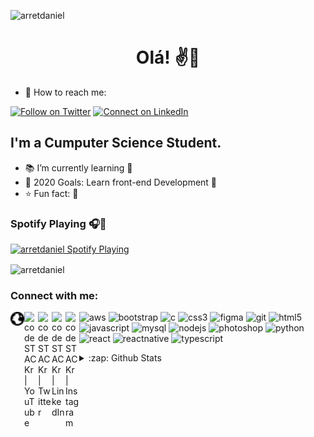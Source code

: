 <p align="left"> <img src="https://komarev.com/ghpvc/?username=arretdaniel" alt="arretdaniel" /> </p>

<h1 align="center">Olá! ✌️🌻</h1>

- 📱 How to reach me:

[![Follow on Twitter](https://img.shields.io/badge/--twitter?label=Twitter&logo=Twitter&style=social)](https://twitter.com/intent/follow?original_referer=https%3A%2F%2Fgithub.com%2FSdanielST&screen_name=SdanielST)
[![Connect on LinkedIn](https://img.shields.io/badge/--linkedin?label=LinkedIn&logo=LinkedIn&style=social)](https://www.linkedin.com/in/arretdaniel)

<!--
[![Twitter Follow](https://img.shields.io/twitter/follow/SdanielST?label=Follow%20me&style=social)](https://twitter.com/intent/follow?original_referer=https%3A%2F%2Fgithub.com%2FSdanielST&screen_name=SdanielST)
-->

## I'm a Cumputer Science Student.

<!--
- 🔭 I’m currently working on a [VS Code Course][website]!
-->
- 📚 I’m currently learning 💬
- 🎯 2020 Goals: Learn front-end Development 💬
- ⭐ Fun fact: 💬

### Spotify Playing 🎧🎵
[<img src="https://novatorem-mauve-sigma.vercel.app/api/spotify" alt="arretdaniel Spotify Playing" width="350" />](https://open.spotify.com/user/jacu234)

<p><img align="center" src="https://github-readme-stats.vercel.app/api/top-langs/?username=arretdaniel&layout=compact&hide=html" alt="arretdaniel" /></p>

### Connect with me:

[<img align="left" alt="codeSTACKr.com" width="22px" src="https://raw.githubusercontent.com/iconic/open-iconic/master/svg/globe.svg" />][website]
[<img align="left" alt="codeSTACKr | YouTube" width="22px" src="https://cdn.jsdelivr.net/npm/simple-icons@v3/icons/youtube.svg" />][youtube]
[<img align="left" alt="codeSTACKr | Twitter" width="22px" src="https://cdn.jsdelivr.net/npm/simple-icons@v3/icons/twitter.svg" />][twitter]
[<img align="left" alt="codeSTACKr | LinkedIn" width="22px" src="https://cdn.jsdelivr.net/npm/simple-icons@v3/icons/linkedin.svg" />][linkedin]
[<img align="left" alt="codeSTACKr | Instagram" width="22px" src="https://cdn.jsdelivr.net/npm/simple-icons@v3/icons/instagram.svg" />][instagram]


<p align="left"><img src="https://devicons.github.io/devicon/devicon.git/icons/amazonwebservices/amazonwebservices-original-wordmark.svg" alt="aws" width="40" height="40"/> <img src="https://devicons.github.io/devicon/devicon.git/icons/bootstrap/bootstrap-plain.svg" alt="bootstrap" width="40" height="40"/> <img src="https://devicons.github.io/devicon/devicon.git/icons/c/c-original.svg" alt="c" width="40" height="40"/> <img src="https://devicons.github.io/devicon/devicon.git/icons/css3/css3-original-wordmark.svg" alt="css3" width="40" height="40"/> <img src="https://www.vectorlogo.zone/logos/figma/figma-icon.svg" alt="figma" width="40" height="40"/> <img src="https://www.vectorlogo.zone/logos/git-scm/git-scm-icon.svg" alt="git" width="40" height="40"/> <img src="https://devicons.github.io/devicon/devicon.git/icons/html5/html5-original-wordmark.svg" alt="html5" width="40" height="40"/> <img src="https://devicons.github.io/devicon/devicon.git/icons/javascript/javascript-original.svg" alt="javascript" width="40" height="40"/> <img src="https://devicons.github.io/devicon/devicon.git/icons/mysql/mysql-original-wordmark.svg" alt="mysql" width="40" height="40"/> <img src="https://devicons.github.io/devicon/devicon.git/icons/nodejs/nodejs-original-wordmark.svg" alt="nodejs" width="40" height="40"/> <img src="https://devicons.github.io/devicon/devicon.git/icons/photoshop/photoshop-plain.svg" alt="photoshop" width="40" height="40"/> <img src="https://devicons.github.io/devicon/devicon.git/icons/python/python-original.svg" alt="python" width="40" height="40"/> <img src="https://devicons.github.io/devicon/devicon.git/icons/react/react-original-wordmark.svg" alt="react" width="40" height="40"/> <img src="https://reactnative.dev/img/header_logo.svg" alt="reactnative" width="40" height="40"/> <img src="https://devicons.github.io/devicon/devicon.git/icons/typescript/typescript-original.svg" alt="typescript" width="40" height="40"/></p>

<details>
  <summary>:zap: Github Stats</summary>

  <img align="left" alt="codeSTACKr's Github Stats" src="https://github-readme-stats.arretdaniel.vercel.app/api?username=ARRETdaniel&show_icons=true&hide_border=true" />

</details>

[website]: https://www.instagram.com/arret_daniel
[twitter]: https://twitter.com/SdanielST
[youtube]: https://www.youtube.com/c/MixiricaGames
[instagram]: https://www.instagram.com/arret_daniel
[linkedin]: lhttps://linkedin.com/in/arretdaniel

